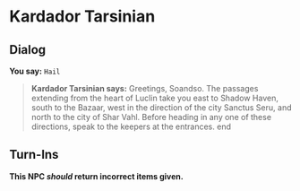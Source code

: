 # Kardador Tarsinian


## Dialog

**You say:** `Hail`



>**Kardador Tarsinian says:** Greetings, Soandso. The passages extending from the heart of Luclin take you east to Shadow Haven, south to the Bazaar, west in the direction of the city Sanctus Seru, and north to the city of Shar Vahl.  Before heading in any one of these directions, speak to the keepers at the entrances.
end



## Turn-Ins



**This NPC *should* return incorrect items given.**





